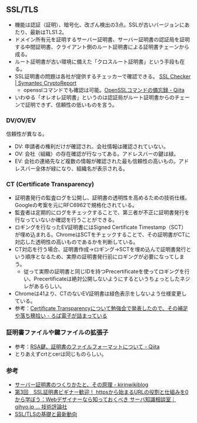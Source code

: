 SSL/TLS
----

* 機能は認証（証明）、暗号化、改ざん検出の3点。SSLが古いバージョンにあたり、最新はTLS1.2。
* ドメイン所有元を証明するサーバー証明書、サーバー証明書の認証局を証明する中間証明書、クライアント側のルート証明書による証明書チェーンから成る。
* ルート証明書が古い環境に備えた「クロスルート証明書」という手段も在る。
* SSL証明書の問題は各社が提供するチェッカーで確認できる。 [SSL Checker | Symantec CryptoReport](https://cryptoreport.websecurity.symantec.com/checker/views/certCheck.jsp)
  * opensslコマンドでも確認は可能。[OpenSSLコマンドの備忘録 - Qiita](http://qiita.com/takech9203/items/5206f8e2572e95209bbc)
* いわゆる「オレオレ証明書」というのは認証局がルート証明書からのチェーンで証明できず、信頼性の低いものを言う。

### DV/OV/EV

信頼性が異なる。

* DV: 申請者の権利だけが確認され、会社情報は確認されていない。
* OV: 会社（組織）の存在確認が行なってある。アドレスバーの鍵は緑。
* EV: 会社の連絡先など複数の情報が確認された最も信頼性の高いもの。アドレスバー全体が緑になり、組織名が表示される。

### CT (Certificate Transparency)

* 証明書発行の監査ログを公開し、証明書の透明性を高めるための技術仕様。Googleの考案を元にRFC6962で規格化されている。
* 監査者は定期的にログをチェックすることで、第三者が不正に証明書発行を行なっていないか確認を行うことができる。
* ロギングを行なったEV証明書にはSigned Certificate Timestamp（SCT）が埋め込まれる。ChromeはSCTをチェックすることで、その証明書がCTに対応した透明性の高いものであるかを判断している。
* CT対応を行う場合、証明書作成→ロギング→SCTを埋め込んで証明書発行という順序となるため、実際の証明書発行前にロギングが必要になってしまう。
  * 従って実際の証明書と同じIDを持つPrecertificateを使ってロギングを行い、Precertificateは絶対公開しないようにするというちょっとしたネジレがあるらしい。
* Chromeは41より、CTのないEV証明書は緑色表示をしないよう仕様変更している。
* 参考：[Certificate Transparencyについて勉強会で発表したので、その補足や落ち穂拾い - ろば電子が詰まっている](http://d.hatena.ne.jp/ozuma/20150516/1431769141)

### 証明書ファイルや鍵ファイルの拡張子

* 参考：[RSA鍵、証明書のファイルフォーマットについて - Qiita](http://qiita.com/kunichiko/items/12cbccaadcbf41c72735)
* とりあえずcrtとcerは同じものらしい。

### 参考

* [サーバー証明書のつくりかたと、その原理 - kirinwikiblog](http://kirinwiki.hatenablog.com/entry/2014/07/03/220315)
* [第3回　SSL証明書ビギナー歓迎！ httpsから始まるURLの役割と仕組みを0から学ぼう：Webデザイナーなら知っておくべき サーバ知識相談室｜gihyo.jp … 技術評論社](http://gihyo.jp/design/serial/01/server-knowledge/0003)
* [SSL/TLSの基礎と最新動向](http://www.slideshare.net/shigeki_ohtsu/security-camp2015-tls)
